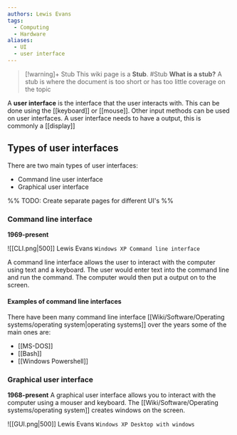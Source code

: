```yaml
---
authors: Lewis Evans
tags:
  - Computing
  - Hardware
aliases:
  - UI
  - user interface
---
```

> [!warning]+ Stub
> This wiki page is a **Stub**.
> #Stub 
> **What is a stub?**
> A stub is where the document is too short or has too little coverage on the topic

A **user interface** is the interface that the user interacts with. This can be done using the [[keyboard]] or [[mouse]]. Other input methods can be used on user interfaces. A user interface needs to have a output, this is commonly a [[display]]

## Types of user interfaces
There are two main types of user interfaces:
- Command line user interface
- Graphical user interface

%% TODO: Create separate pages for different UI's %%
### Command line interface
**1969-present**

![[CLI.png|500]]
Lewis Evans `Windows XP Command line interface`

A command line interface allows the user to interact with the computer using text and a keyboard. The user would enter text into the command line and run the command. The computer would then put a output on to the screen.

#### Examples of command line interfaces
There have been many command line interface [[Wiki/Software/Operating systems/operating system|operating systems]] over the years some of the main ones are:
- [[MS-DOS]]
- [[Bash]]
- [[Windows Powershell]]

### Graphical user interface
**1968-present**
A graphical user interface allows you to interact with the computer using a mouser and keyboard. The [[Wiki/Software/Operating systems/operating system]] creates windows on the screen.

![[GUI.png|500]]
Lewis Evans `Windows XP Desktop with windows`